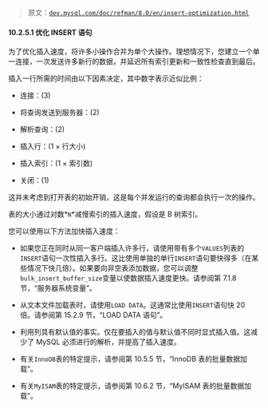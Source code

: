 > 原文：[`dev.mysql.com/doc/refman/8.0/en/insert-optimization.html`](https://dev.mysql.com/doc/refman/8.0/en/insert-optimization.html)

#### 10.2.5.1 优化 INSERT 语句

为了优化插入速度，将许多小操作合并为单个大操作。理想情况下，您建立一个单一连接，一次发送许多新行的数据，并延迟所有索引更新和一致性检查直到最后。

插入一行所需的时间由以下因素决定，其中数字表示近似比例：

+   连接：(3)

+   将查询发送到服务器：(2)

+   解析查询：(2)

+   插入行：(1 × 行大小)

+   插入索引：(1 × 索引数)

+   关闭：(1)

这并未考虑到打开表的初始开销，这是每个并发运行的查询都会执行一次的操作。

表的大小通过对数*`N`*减慢索引的插入速度，假设是 B 树索引。

您可以使用以下方法加快插入速度：

+   如果您正在同时从同一客户端插入许多行，请使用带有多个`VALUES`列表的`INSERT`语句一次性插入多行。这比使用单独的单行`INSERT`语句要快得多（在某些情况下快几倍）。如果要向非空表添加数据，您可以调整`bulk_insert_buffer_size`变量以使数据插入速度更快。请参阅第 7.1.8 节，“服务器系统变量”。

+   从文本文件加载表时，请使用`LOAD DATA`。这通常比使用`INSERT`语句快 20 倍。请参阅第 15.2.9 节，“LOAD DATA 语句”。

+   利用列具有默认值的事实。仅在要插入的值与默认值不同时显式插入值。这减少了 MySQL 必须进行的解析，并提高了插入速度。

+   有关`InnoDB`表的特定提示，请参阅第 10.5.5 节，“InnoDB 表的批量数据加载”。

+   有关`MyISAM`表的特定提示，请参阅第 10.6.2 节，“MyISAM 表的批量数据加载”。

